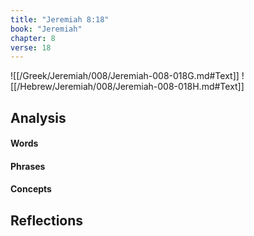 ```yaml
---
title: "Jeremiah 8:18"
book: "Jeremiah"
chapter: 8
verse: 18
---
```

![[/Greek/Jeremiah/008/Jeremiah-008-018G.md#Text]]
![[/Hebrew/Jeremiah/008/Jeremiah-008-018H.md#Text]]

## Analysis

#### Words

#### Phrases

#### Concepts

## Reflections
